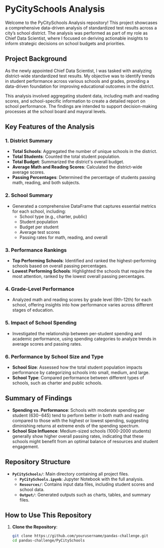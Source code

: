 # PyCitySchools Analysis

Welcome to the PyCitySchools Analysis repository! This project showcases a comprehensive data-driven analysis of standardized test results across a city’s school district. The analysis was performed as part of my role as Chief Data Scientist, where I focused on deriving actionable insights to inform strategic decisions on school budgets and priorities.

## Project Background

As the newly appointed Chief Data Scientist, I was tasked with analyzing district-wide standardized test results. My objective was to identify trends in student performance across various schools and grades, providing a data-driven foundation for improving educational outcomes in the district.

This analysis involved aggregating student data, including math and reading scores, and school-specific information to create a detailed report on school performance. The findings are intended to support decision-making processes at the school board and mayoral levels.

## Key Features of the Analysis

### 1. **District Summary**
   - **Total Schools**: Aggregated the number of unique schools in the district.
   - **Total Students**: Counted the total student population.
   - **Total Budget**: Summarized the district's overall budget.
   - **Average Math and Reading Scores**: Calculated the district-wide average scores.
   - **Passing Percentages**: Determined the percentage of students passing math, reading, and both subjects.

### 2. **School Summary**
   - Generated a comprehensive DataFrame that captures essential metrics for each school, including:
     - School type (e.g., charter, public)
     - Student population
     - Budget per student
     - Average test scores
     - Passing rates for math, reading, and overall

### 3. **Performance Rankings**
   - **Top Performing Schools**: Identified and ranked the highest-performing schools based on overall passing percentages.
   - **Lowest Performing Schools**: Highlighted the schools that require the most attention, ranked by the lowest overall passing percentages.

### 4. **Grade-Level Performance**
   - Analyzed math and reading scores by grade level (9th-12th) for each school, offering insights into how performance varies across different stages of education.

### 5. **Impact of School Spending**
   - Investigated the relationship between per-student spending and academic performance, using spending categories to analyze trends in average scores and passing rates.

### 6. **Performance by School Size and Type**
   - **School Size**: Assessed how the total student population impacts performance by categorizing schools into small, medium, and large.
   - **School Type**: Compared performance between different types of schools, such as charter and public schools.

## Summary of Findings

- **Spending vs. Performance**: Schools with moderate spending per student ($630-$645) tend to perform better in both math and reading compared to those with the highest or lowest spending, suggesting diminishing returns at extreme ends of the spending spectrum.
- **School Size Influence**: Medium-sized schools (1000-2000 students) generally show higher overall passing rates, indicating that these schools might benefit from an optimal balance of resources and student engagement.
  
## Repository Structure

- **`PyCitySchools/`**: Main directory containing all project files.
  - **`PyCitySchools.ipynb`**: Jupyter Notebook with the full analysis.
  - **`Resources/`**: Contains input data files, including student scores and school data.
  - **`Output/`**: Generated outputs such as charts, tables, and summary files.
  
## How to Use This Repository

1. **Clone the Repository**: 
   ```bash
   git clone https://github.com/yourusername/pandas-challenge.git
   cd pandas-challenge/PyCitySchools
